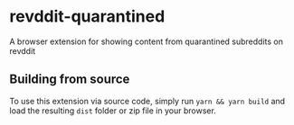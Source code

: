 # revddit-quarantined
A browser extension for showing content from quarantined subreddits on revddit

## Building from source

To use this extension via source code, simply run `yarn && yarn build` and load the resulting `dist` folder or zip file in your browser.
